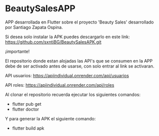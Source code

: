 # BeautySalesAPP

APP desarrollada en Flutter sobre el proyecto 'Beauty Sales' desarrollado por Santiago Zapata Ospina.

Si desea solo instalar la APK puedes descargarlo en este link: https://github.com/sxntiBG/BeautySalesAPK.git

¡importante!

El repositorio donde estan alojadas las API's que se consumen en la APP debe de ser activado antes de usarse, con solo entrar al link se activaran.

API usuarios: https://apiindividual.onrender.com/api/usuarios

API roles: https://apiindividual.onrender.com/api/roles

Al clonar el repositorio recuerda ejecutar los siguientes comandos:

- flutter pub get
- flutter doctor

Y para generar la APK el siguiente comando:

- flutter build apk
